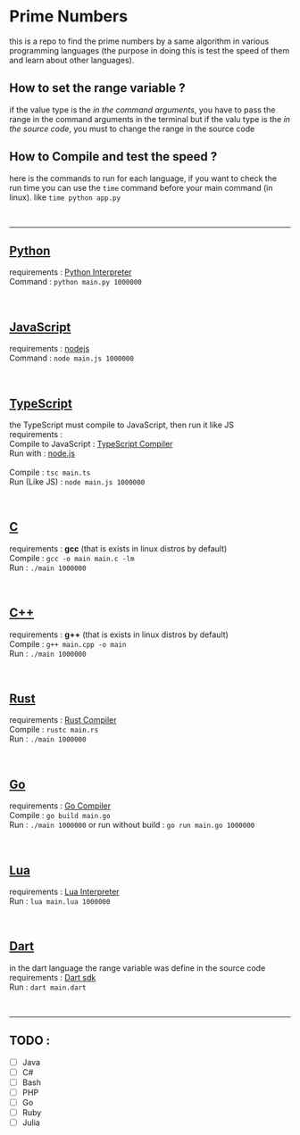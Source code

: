 # Prime Numbers

this is a repo to find the prime numbers by a same algorithm in various programming languages (the purpose in doing this is test the speed of them and learn about other languages).


<!-- ## What is the Algorithm ? -->

## How to set the range variable ?
if the value type is the _in the command arguments_, you have to pass the range in the command arguments in the terminal
but if the valu type is the _in the source code_, you must to change the range in the source code

## How to Compile and test the speed ?
here is the commands to run for each language, if you want to check the run time you can use the `time` command before your main command (in linux). like `time python app.py`

<br><hr>

## [Python](https://github.com/AmirAref/PrimeNumbers/tree/master/Python)

requirements : [Python Interpreter](https://python.org)  
Command : `python main.py 1000000`

<br>

## [JavaScript](https://github.com/AmirAref/PrimeNumbers/tree/master/JS)

requirements : [nodejs](https://nodejs.org/en/)  
Command : `node main.js 1000000`

<br>

## [TypeScript](https://github.com/AmirAref/PrimeNumbers/tree/master/TS)
the TypeScript must compile to JavaScript, then run it like JS
<br>
requirements :  
Compile to JavaScript : [TypeScript Compiler](https://www.typescriptlang.org/download)  
Run with : [node.js](https://nodejs.org/en/)  
<br>
Compile : `tsc main.ts`  
Run (Like JS) : `node main.js 1000000`  

<br>

## [C](https://github.com/AmirAref/PrimeNumbers/tree/master/C)

requirements : **gcc** (that is exists in linux distros by default)  
Compile : `gcc -o main main.c -lm`  
Run : `./main 1000000`  

<br>

## [C++](https://github.com/AmirAref/PrimeNumbers/tree/master/C++)

requirements : **g++** (that is exists in linux distros by default)  
Compile : `g++ main.cpp -o main`  
Run : `./main 1000000`  

<br>

## [Rust](https://github.com/AmirAref/PrimeNumbers/tree/master/Rust)
requirements : [Rust Compiler](https://www.rust-lang.org/tools/install)  
Compile : `rustc main.rs`  
Run : `./main 1000000`  

<br>

## [Go](https://github.com/AmirAref/PrimeNumbers/tree/master/Go)
requirements : [Go Compiler](https://go.dev/)  
Compile : `go build main.go`  
Run : `./main 1000000`
or run without build : `go run main.go 1000000`  

<br>

## [Lua](https://github.com/AmirAref/PrimeNumbers/tree/master/Lua)
requirements : [Lua Interpreter](https://lua.org)  
Run : `lua main.lua 1000000`  

<br>

## [Dart](https://github.com/AmirAref/PrimeNumbers/tree/master/Dart)
in the dart language the range variable was define in the source code  
requirements : [Dart sdk](https://dart.dev)  
Run : `dart main.dart`  

<br><hr>
## TODO :
 - [ ] Java
 - [ ] C#
 - [ ] Bash
 - [ ] PHP
 - [ ] Go
 - [ ] Ruby
 - [ ] Julia
